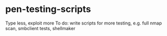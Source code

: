 # pen-testing-scripts
Type less, exploit more
To do: write scripts for more testing, e.g. full nmap scan, smbclient tests, shellmaker
